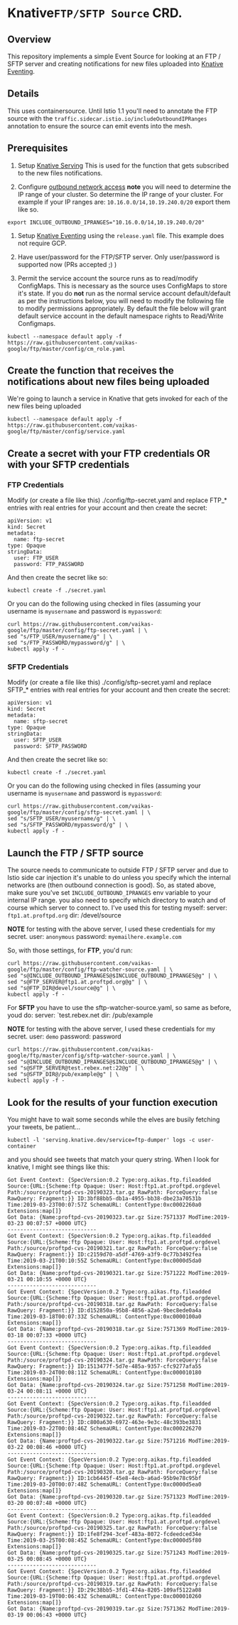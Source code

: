 # Knative`FTP/SFTP Source` CRD.

## Overview

This repository implements a simple Event Source for looking at
an FTP / SFTP server and creating notifications for new files
uploaded into [Knative Eventing](http://github.com/knative/eventing).

## Details

This uses containersource. Until Istio 1.1 you'll need to annotate the
FTP source with the `traffic.sidecar.istio.io/includeOutboundIPRanges`
annotation to ensure the source can emit events into the mesh.

## Prerequisites

1. Setup [Knative Serving](https://github.com/knative/docs/blob/master/docs/install)
  This is used for the function that gets subscribed to the new files notifications.

1. Configure [outbound network access](https://github.com/knative/docs/blob/master/docs/serving/outbound-network-access.md)
  **note** you will need to determine the IP range of your cluster. So determine the IP range of your cluster. For example
  if your IP ranges are: `10.16.0.0/14,10.19.240.0/20` export them like so.
```shell
export INCLUDE_OUTBOUND_IPRANGES="10.16.0.0/14,10.19.240.0/20"
```
  
1. Setup [Knative Eventing](https://github.com/knative/docs/tree/master/docs/eventing)
   using the `release.yaml` file. This example does not require GCP.

1. Have user/password for the FTP/SFTP server. Only user/password is supported now (PRs accepted ;) )

1. Permit the service account the source runs as to read/modify ConfigMaps. This is necessary as the
   source uses ConfigMaps to store it's state. If you do **not** run as the normal service account default/default
   as per the instructions below, you will need to modify the following file to modify permissions appropriately. By
   default the file below will grant default service account in the default namespace rights to Read/Write Configmaps.
   
```shell
kubectl --namespace default apply -f https://raw.githubusercontent.com/vaikas-google/ftp/master/config/cm_role.yaml
```

## Create the function that receives the notifications about new files being uploaded
We're going to launch a service in Knative that gets invoked for each of the new
files being uploaded

```shell
kubectl --namespace default apply -f https://raw.githubusercontent.com/vaikas-google/ftp/master/config/service.yaml
```

## Create a secret with your FTP credentials OR with your SFTP credentials

### FTP Credentials

Modify (or create a file like this) ./config/ftp-secret.yaml and replace FTP_* entries with real entries
for your account and then create the secret:

```shell
apiVersion: v1
kind: Secret
metadata:
  name: ftp-secret
type: Opaque
stringData:
  user: FTP_USER
  password: FTP_PASSWORD
```


And then create the secret like so:
```shell
kubectl create -f ./secret.yaml
```

Or you can do the following using checked in files (assuming your username is `myusername` and password is `mypassword`:
```shell
curl https://raw.githubusercontent.com/vaikas-google/ftp/master/config/ftp-secret.yaml | \
sed "s/FTP_USER/myusername/g" | \
sed "s/FTP_PASSWORD/mypassword/g" | \
kubectl apply -f -
```


### SFTP Credentials

Modify (or create a file like this) ./config/sftp-secret.yaml and replace SFTP_* entries with real entries
for your account and then create the secret:

```shell
apiVersion: v1
kind: Secret
metadata:
  name: sftp-secret
type: Opaque
stringData:
  user: SFTP_USER
  password: SFTP_PASSWORD
```


And then create the secret like so:
```shell
kubectl create -f ./secret.yaml
```

Or you can do the following using checked in files (assuming your username is `myusername` and password is `mypassword`:
```shell
curl https://raw.githubusercontent.com/vaikas-google/ftp/master/config/sftp-secret.yaml | \
sed "s/SFTP_USER/myusername/g" | \
sed "s/SFTP_PASSWORD/mypassword/g" | \
kubectl apply -f -
```

## Launch the FTP / SFTP source
The source needs to communicate to outside FTP / SFTP server and due to Istio side car injection
it's unable to do unless you specify which the internal networks are (then outbound connection is good).
So, as stated above, make sure you've set `INCLUDE_OUTBOUND_IPRANGES` env variable to your internal IP range. 
you also need to specify which directory to watch and of course which server to connect to.
I've used this for testing myself:
server: `ftp1.at.proftpd.org`
dir: /devel/source

**NOTE** for testing with the above server, I used these credentials for my secret.
user: `anonymous`
password: `myemailhere.example.com`

So, with those settings, for **FTP**, you'd run:

```shell
curl https://raw.githubusercontent.com/vaikas-google/ftp/master/config/ftp-watcher-source.yaml | \
sed "s@INCLUDE_OUTBOUND_IPRANGES@$INCLUDE_OUTBOUND_IPRANGES@g" | \
sed "s@FTP_SERVER@ftp1.at.proftpd.org@g" | \
sed "s@FTP_DIR@devel/source@g" | \
kubectl apply -f -
```

For **SFTP** you have to use the sftp-watcher-source.yaml, so same as before, youd do:
server: `test.rebex.net
dir: /pub/example

**NOTE** for testing with the above server, I used these credentials for my secret.
user: `demo`
password: password

```shell
curl https://raw.githubusercontent.com/vaikas-google/ftp/master/config/sftp-watcher-source.yaml | \
sed "s@INCLUDE_OUTBOUND_IPRANGES@$INCLUDE_OUTBOUND_IPRANGES@g" | \
sed "s@SFTP_SERVER@test.rebex.net:22@g" | \
sed "s@SFTP_DIR@/pub/example@g" | \
kubectl apply -f -
```

## Look for the results of your function execution

You might have to wait some seconds while the elves are busily fetching your tweets, be patient...

```shell
kubectl -l 'serving.knative.dev/service=ftp-dumper' logs -c user-container
```

and you should see tweets that match your query string. When I look for knative, I might see things like this:

```shell
Got Event Context: {SpecVersion:0.2 Type:org.aikas.ftp.fileadded Source:{URL:{Scheme:ftp Opaque: User: Host:ftp1.at.proftpd.orgdevel Path:/source/proftpd-cvs-20190323.tar.gz RawPath: ForceQuery:false RawQuery: Fragment:}} ID:3bf88bb5-db1a-4955-bb38-dbe23a70531b Time:2019-03-23T00:07:57Z SchemaURL: ContentType:0xc0002260a0 Extensions:map[]}
Got Data: {Name:proftpd-cvs-20190323.tar.gz Size:7571337 ModTime:2019-03-23 00:07:57 +0000 UTC}
----------------------------
Got Event Context: {SpecVersion:0.2 Type:org.aikas.ftp.fileadded Source:{URL:{Scheme:ftp Opaque: User: Host:ftp1.at.proftpd.orgdevel Path:/source/proftpd-cvs-20190321.tar.gz RawPath: ForceQuery:false RawQuery: Fragment:}} ID:c2159d70-a5df-4769-a3f9-0c77b3492fea Time:2019-03-21T00:10:55Z SchemaURL: ContentType:0xc0000d5da0 Extensions:map[]}
Got Data: {Name:proftpd-cvs-20190321.tar.gz Size:7571222 ModTime:2019-03-21 00:10:55 +0000 UTC}
----------------------------
Got Event Context: {SpecVersion:0.2 Type:org.aikas.ftp.fileadded Source:{URL:{Scheme:ftp Opaque: User: Host:ftp1.at.proftpd.orgdevel Path:/source/proftpd-cvs-20190318.tar.gz RawPath: ForceQuery:false RawQuery: Fragment:}} ID:d152850a-95b8-4856-a2a6-9bec8ede0a4a Time:2019-03-18T00:07:33Z SchemaURL: ContentType:0xc0000100a0 Extensions:map[]}
Got Data: {Name:proftpd-cvs-20190318.tar.gz Size:7571369 ModTime:2019-03-18 00:07:33 +0000 UTC}
----------------------------
Got Event Context: {SpecVersion:0.2 Type:org.aikas.ftp.fileadded Source:{URL:{Scheme:ftp Opaque: User: Host:ftp1.at.proftpd.orgdevel Path:/source/proftpd-cvs-20190324.tar.gz RawPath: ForceQuery:false RawQuery: Fragment:}} ID:1513477f-5d7e-485a-9357-cfc9277afa55 Time:2019-03-24T00:08:11Z SchemaURL: ContentType:0xc000010180 Extensions:map[]}
Got Data: {Name:proftpd-cvs-20190324.tar.gz Size:7571258 ModTime:2019-03-24 00:08:11 +0000 UTC}
----------------------------
Got Event Context: {SpecVersion:0.2 Type:org.aikas.ftp.fileadded Source:{URL:{Scheme:ftp Opaque: User: Host:ftp1.at.proftpd.orgdevel Path:/source/proftpd-cvs-20190322.tar.gz RawPath: ForceQuery:false RawQuery: Fragment:}} ID:c800a630-6972-463e-9e3c-48c393be3831 Time:2019-03-22T00:08:46Z SchemaURL: ContentType:0xc000226270 Extensions:map[]}
Got Data: {Name:proftpd-cvs-20190322.tar.gz Size:7571216 ModTime:2019-03-22 00:08:46 +0000 UTC}
----------------------------
Got Event Context: {SpecVersion:0.2 Type:org.aikas.ftp.fileadded Source:{URL:{Scheme:ftp Opaque: User: Host:ftp1.at.proftpd.orgdevel Path:/source/proftpd-cvs-20190320.tar.gz RawPath: ForceQuery:false RawQuery: Fragment:}} ID:1cb6445f-45e8-4ecb-a6ad-95b9e78c95bf Time:2019-03-20T00:07:48Z SchemaURL: ContentType:0xc0000d5ea0 Extensions:map[]}
Got Data: {Name:proftpd-cvs-20190320.tar.gz Size:7571323 ModTime:2019-03-20 00:07:48 +0000 UTC}
----------------------------
Got Event Context: {SpecVersion:0.2 Type:org.aikas.ftp.fileadded Source:{URL:{Scheme:ftp Opaque: User: Host:ftp1.at.proftpd.orgdevel Path:/source/proftpd-cvs-20190325.tar.gz RawPath: ForceQuery:false RawQuery: Fragment:}} ID:1fe8f294-3cef-483a-8072-fcdeedced34e Time:2019-03-25T00:08:45Z SchemaURL: ContentType:0xc0000d5f80 Extensions:map[]}
Got Data: {Name:proftpd-cvs-20190325.tar.gz Size:7571243 ModTime:2019-03-25 00:08:45 +0000 UTC}
----------------------------
Got Event Context: {SpecVersion:0.2 Type:org.aikas.ftp.fileadded Source:{URL:{Scheme:ftp Opaque: User: Host:ftp1.at.proftpd.orgdevel Path:/source/proftpd-cvs-20190319.tar.gz RawPath: ForceQuery:false RawQuery: Fragment:}} ID:29c38bb5-3fd1-474a-8205-109af5122a08 Time:2019-03-19T00:06:43Z SchemaURL: ContentType:0xc000010260 Extensions:map[]}
Got Data: {Name:proftpd-cvs-20190319.tar.gz Size:7571362 ModTime:2019-03-19 00:06:43 +0000 UTC}
```

